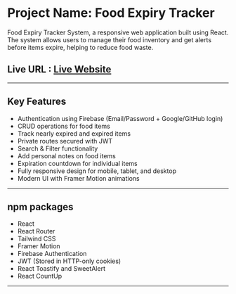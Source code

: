 
# Project Name: Food Expiry Tracker

Food Expiry Tracker System, a responsive web application built using React. The system allows users to manage their food inventory and get alerts before items expire, helping to reduce food waste.

## Live URL : [ Live Website](https://your-client-live-url.com)

---

## Key Features

- Authentication using Firebase (Email/Password + Google/GitHub login)
- CRUD operations for food items
- Track nearly expired and expired items
- Private routes secured with JWT
- Search & Filter functionality
- Add personal notes on food items
- Expiration countdown for individual items
- Fully responsive design for mobile, tablet, and desktop
- Modern UI with Framer Motion animations

---

## npm packages 

- React
- React Router
- Tailwind CSS
- Framer Motion
- Firebase Authentication
- JWT (Stored in HTTP-only cookies)
- React Toastify and SweetAlert
- React CountUp

---